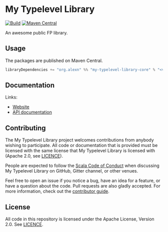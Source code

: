 # My Typelevel Library

[![Build](https://github.com/alexandru/my-typelevel-library/workflows/build/badge.svg?branch=master)](https://github.com/alexandru/my-typelevel-library/actions?query=branch%3Amaster+workflow%3Abuild) [![Maven Central](https://maven-badges.herokuapp.com/maven-central/org.alexn/my-typelevel-library-core_2.13/badge.svg)](https://maven-badges.herokuapp.com/maven-central/org.alexn/my-typelevel-library-core_2.13)

An awesome public FP library.

## Usage

The packages are published on Maven Central.

```scala
libraryDependencies += "org.alexn" %% "my-typelevel-library-core" % "<version>"
```

## Documentation

Links:

- [Website](https://alexandru.github.io/my-typelevel-library/)
- [API documentation](https://alexandru.github.io/my-typelevel-library/api/)

## Contributing

The My Typelevel Library project welcomes contributions from anybody wishing to participate.  All code or documentation that is provided must be licensed with the same license that My Typelevel Library is licensed with (Apache 2.0, see [LICENCE](./LICENSE.md)).

People are expected to follow the [Scala Code of Conduct](./CODE_OF_CONDUCT.md) when discussing My Typelevel Library on GitHub, Gitter channel, or other venues.

Feel free to open an issue if you notice a bug, have an idea for a feature, or have a question about the code. Pull requests are also gladly accepted. For more information, check out the [contributor guide](./CONTRIBUTING.md).

## License

All code in this repository is licensed under the Apache License, Version 2.0.  See [LICENCE](./LICENSE.md).
